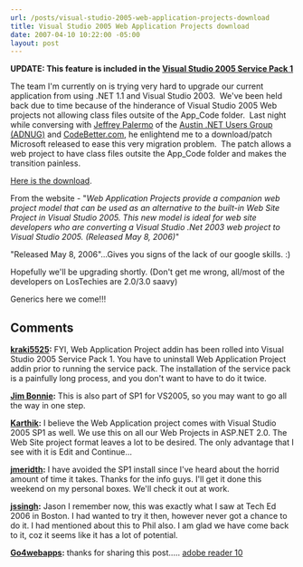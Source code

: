 ```yaml
---
url: /posts/visual-studio-2005-web-application-projects-download
title: Visual Studio 2005 Web Application Projects download
date: 2007-04-10 10:22:00 -05:00
layout: post
---
```


**UPDATE: This feature is included in the [Visual Studio 2005 Service Pack 1](http://msdn2.microsoft.com/en-us/vstudio/bb265237.aspx)**

The team I'm currently on is trying very hard to upgrade our current application from using .NET 1.1 and Visual Studio 2003.  We've been held back due to time because of the hinderance of Visual Studio 2005 Web projects not allowing class files outsite of the App_Code folder.  Last night while conversing with [Jeffrey Palermo](http://codebetter.com/blogs/jeffrey.palermo/default.aspx) of the [Austin .NET Users Group (ADNUG)](http://adnug.org/) and [CodeBetter.com](http://www.codebetter.com), he enlightend me to a download/patch Microsoft released to ease this very migration problem.  The patch allows a web project to have class files outsite the App_Code folder and makes the transition painless.

[Here is the download](http://msdn2.microsoft.com/en-us/asp.net/aa336618.aspx).

From the website - "_Web Application Projects provide a companion web project model that can be used as an alternative to the built-in Web Site Project in Visual Studio 2005. This new model is ideal for web site developers who are converting a Visual Studio .Net 2003 web project to Visual Studio 2005. (Released May 8, 2006)_"

"Released May 8, 2006"...Gives you signs of the lack of our google skills. :)

Hopefully we'll be upgrading shortly.
(Don't get me wrong, all/most of the developers on LosTechies are 2.0/3.0 saavy)

Generics here we come!!!

## Comments

**[kraki5525](#7 "2007-04-10 12:41:35"):** FYI, Web Application Project addin has been rolled into Visual Studio 2005 Service Pack 1. You have to uninstall Web Application Project addin prior to running the service pack. The installation of the service pack is a painfully long process, and you don't want to have to do it twice.

**[Jim Bonnie](#8 "2007-04-10 14:18:22"):** This is also part of SP1 for VS2005, so you may want to go all the way in one step.

**[Karthik](#9 "2007-04-10 16:07:50"):** I believe the Web Application project comes with Visual Studio 2005 SP1 as well. We use this on all our Web Projects in ASP.NET 2.0. The Web Site project format leaves a lot to be desired. The only advantage that I see with it is Edit and Continue...

**[jmeridth](#10 "2007-04-10 17:59:36"):** I have avoided the SP1 install since I've heard about the horrid amount of time it takes. Thanks for the info guys. I'll get it done this weekend on my personal boxes. We'll check it out at work.

**[jssingh](#11 "2007-04-10 19:38:04"):** Jason I remember now, this was exactly what I saw at Tech Ed 2006 in Boston. I had wanted to try it then, however never got a chance to do it. I had mentioned about this to Phil also. I am glad we have come back to it, coz it seems like it has a lot of potential.

**[Go4webapps](#495 "2011-05-09 11:44:00"):** thanks for sharing this post..... [adobe reader 10](http://go4webapps.com/)
